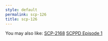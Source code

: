 ```yaml
---
style: default
permalink: scp-126
title: scp-126
---
```

You may also like:
[SCP-2168](http://scp-wiki.net/scp-2168)
[SCPPD Episode 1](http://scp-wiki.net/scppd-episode-1)